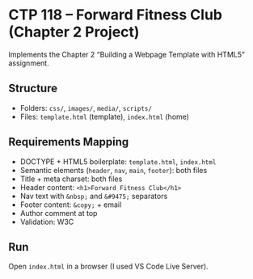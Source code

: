 # CTP 118 – Forward Fitness Club (Chapter 2 Project)

Implements the Chapter 2 “Building a Webpage Template with HTML5” assignment.

## Structure
- Folders: `css/`, `images/`, `media/`, `scripts/`
- Files: `template.html` (template), `index.html` (home)

## Requirements Mapping
- DOCTYPE + HTML5 boilerplate: `template.html`, `index.html`
- Semantic elements (`header`, `nav`, `main`, `footer`): both files
- Title + meta charset: both files
- Header content: `<h1>Forward Fitness Club</h1>`
- Nav text with `&nbsp;` and `&#9475;` separators
- Footer content: `&copy;` + email
- Author comment at top
- Validation: W3C 

## Run
Open `index.html` in a browser (I used VS Code Live Server).